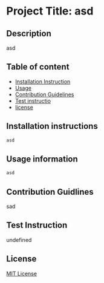 # Project Title:  asd 

## Description
asd

## Table of content
- [Installation Instruction](#installInstruction)
- [Usage](#usage)
- [Contribution Guidelines](#guidelines)
- [Test instructio](#testInstruction)
- [license](#licenseText)



## Installation instructions
```bash
asd
```
## Usage information
```javascript
asd
```
## Contribution Guidlines 
sad

## Test Instruction 
undefined

## License
[MIT License](./license/MIT)

